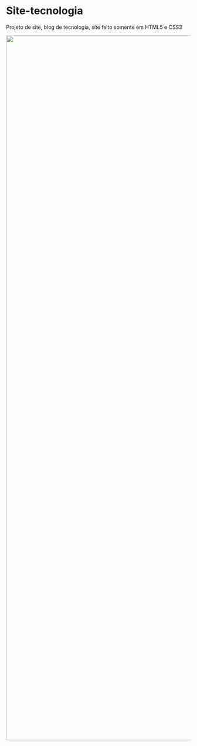 # Site-tecnologia
 Projeto de site, blog de tecnologia, síte feito somente em HTML5 e CSS3

<div align="center">
 <img src="https://user-images.githubusercontent.com/104375405/169564371-7d9d3e5f-5af7-44da-8809-f6e594250b39.png" width="1920px">
</div>
